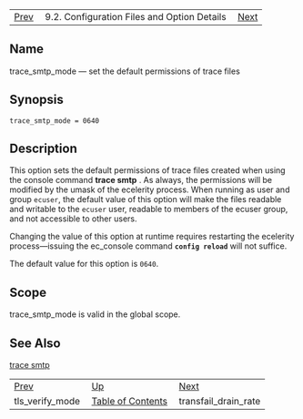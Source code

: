 |     |     |     |
| --- | --- | --- |
| [Prev](conf.ref.tls_verify_mode)  | 9.2. Configuration Files and Option Details |  [Next](conf.ref.transfail_drain_rate.php) |

<a name="conf.ref.trace_smtp_mode"></a>
## Name

trace_smtp_mode — set the default permissions of trace files

## Synopsis

`trace_smtp_mode = 0640`

<a name="idp12276256"></a>
## Description

This option sets the default permissions of trace files created when using the console command **trace smtp** . As always, the permissions will be modified by the umask of the ecelerity process. When running as user and group `ecuser`, the default value of this option will make the files readable and writable to the `ecuser` user, readable to members of the ecuser group, and not accessible to other users.

Changing the value of this option at runtime requires restarting the ecelerity process—issuing the ec_console command **`config reload`**         will not suffice.

The default value for this option is `0640`.

<a name="idp12281856"></a>
## Scope

trace_smtp_mode is valid in the global scope.

<a name="idp12283504"></a>
## See Also

[trace smtp](console_commands.trace_smtp "trace smtp")

|     |     |     |
| --- | --- | --- |
| [Prev](conf.ref.tls_verify_mode)  | [Up](conf.ref.files.php) |  [Next](conf.ref.transfail_drain_rate.php) |
| tls_verify_mode  | [Table of Contents](index) |  transfail_drain_rate |
